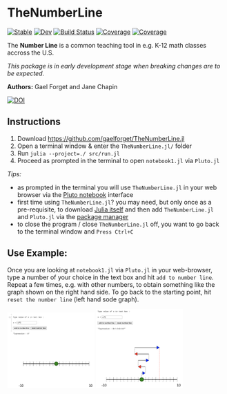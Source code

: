 # TheNumberLine

[![Stable](https://img.shields.io/badge/docs-stable-blue.svg)](https://gaelforget.github.io/TheNumberLine.jl/stable)
[![Dev](https://img.shields.io/badge/docs-dev-blue.svg)](https://gaelforget.github.io/TheNumberLine.jl/dev)
[![Build Status](https://travis-ci.org/gaelforget/TheNumberLine.jl.svg?branch=master)](https://travis-ci.org/gaelforget/TheNumberLine.jl)
[![Coverage](https://codecov.io/gh/gaelforget/TheNumberLine.jl/branch/master/graph/badge.svg)](https://codecov.io/gh/gaelforget/TheNumberLine.jl)
[![Coverage](https://coveralls.io/repos/github/gaelforget/TheNumberLine.jl/badge.svg?branch=master)](https://coveralls.io/github/gaelforget/TheNumberLine.jl?branch=master)

The **Number Line** is a common teaching tool in e.g. K-12 math classes accross the U.S.

_This package is in early development stage when breaking changes are to be expected._

**Authors:** Gael Forget and Jane Chapin

[![DOI](https://zenodo.org/badge/293410387.svg)](https://zenodo.org/badge/latestdoi/293410387)

## Instructions

1. Download <https://github.com/gaelforget/TheNumberLine.jl>
2. Open a terminal window & enter the `TheNumberLine.jl/` folder
3. Run `julia --project=./ src/run.jl`
4. Proceed as prompted in the terminal to open `notebook1.jl` via `Pluto.jl`

_Tips:_

- as prompted in the terminal you will use `TheNumberLine.jl` in your web browser via the [Pluto notebook](https://github.com/fonsp/Pluto.jl) interface
- first time using `TheNumberLine.jl`? you may need, but only once as a pre-requisite, to download [Julia itself](https://docs.julialang.org/en/v1/) and then add `TheNumberLine.jl` and `Pluto.jl` via the [package manager](https://docs.julialang.org/en/v1/stdlib/Pkg/)
- to close the program / close `TheNumberLine.jl` off, you want to go back to the terminal window and `Press Ctrl+C`

## Use Example:

Once you are looking at `notebook1.jl` via `Pluto.jl` in your web-browser, type a number of your choice in the text box and hit `add to number line`. Repeat a few times, e.g. with other numbers, to obtain something like the graph shown on the right hand side. To go back to the starting point, hit `reset the number line` (left hand sode graph).

<img src="docs/png/reset.png" width="40%">  <img src="docs/png/add.png" width="40%">




